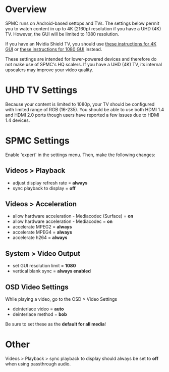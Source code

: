 # Overview
SPMC runs on Android-based settops and TVs. The settings below permit you to watch content in up to 4K (2160p) resolution if you have a UHD (4K) TV. However, the GUI will be limited to 1080 resolution. 

If you have an Nvidia Shield TV, you should use [these instructions for 4K GUI](https://github.com/koying/SPMC/wiki/Recommended-video-settings-for-SPMC%2C-NVIDIA-Shield-TV-and-UHD-%284K%29-TVs-with-4K-GUI) or [these instructions for 1080 GUI](https://github.com/koying/SPMC/wiki/Recommended-video-settings-for-SPMC-and-NVIDIA-Shield-TV-with-1080p-GUI) instead.

These settings are intended for lower-powered devices and therefore do not make use of SPMC's HQ scalers. If you have a UHD (4K) TV, its internal upscalers may improve your video quality.


# UHD TV Settings
Because your content is limited to 1080p, your TV should be configured with limited range of RGB (16-235). You should be able to use both HDMI 1.4 and HDMI 2.0 ports though users have reported a few issues due to HDMI 1.4 devices.


# SPMC Settings
Enable 'expert' in the settings menu. Then, make the following changes:

## Videos > Playback
* adjust display refresh rate = **always**
* sync playback to display = **off**

## Videos > Acceleration
* allow hardware acceleration - Mediacodec (Surface) = **on**
* allow hardware acceleration - Mediacodec = **on**
* accelerate MPEG2 = **always**
* accelerate MPEG4 = **always**
* accelerate h264 = **always**

## System > Video Output
* set GUI resolution limit = **1080**
* vertical blank sync = **always enabled**

## OSD Video Settings
While playing a video, go to the OSD > Video Settings
* deinterlace video = **auto**
* deinterlace method = **bob**

Be sure to set these as the **default for all media**!


# Other
Videos > Playback > sync playback to display should always be set to **off** when using passthrough audio.